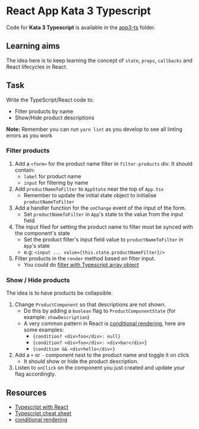# React App Kata 3 Typescript

Code for **Kata 3 Typescript** is available in the [app3-ts](app3-ts) folder.

## Learning aims

The idea here is to keep learning the concept of `state`, `props`, `callbacks` and React lifecycles in React.

## Task

Write the TypeScript/React code to:

* Filter products by name
* Show/Hide product descriptions

**Note:** Remember you can run `yarn lint` as you develop to see all linting errors as you work
### Filter products

1. Add a `<form>` for the product name filter in `filter-products` div. It should contain:
    * `label` for product name
    * `input` for filtering by name
1. Add `productNameToFilter` to `AppState` near the top of `App.tsx`
    * Remember to update the initial state object to initialise `productNameToFilter`
1. Add a handler function for the `onChange` event of the input of the form.
    * Set `productNameToFilter` in `App`'s state to the value from the input field
1. The input filed for setting the product name to filter must be synced with the component's state
    * Set the product filter's input field value to `productNameToFilter` in `App`'s state
    * e.g: `<input ... value={this.state.productNameFilter}/>`
1. Filter products in the `render` method based on filter input.
    * You could do [filter with Typescript array object](https://www.tutorialspoint.com/typescript/typescript_array_filter.htm)

### Show / Hide products

The idea is to have products be collapsible.

1. Change `ProductComponent` so that descriptions are not shown.
    * Do this by adding a `boolean` flag to `ProductComponentState` (for example: `showDescription`)
    * A very common pattern in React is [conditional rendering](https://facebook.github.io/react/docs/conditional-rendering.html), here are some examples:
        * `{condition? <div>foo</div>: null}`
        * `{condition? <div>foo</div>: <div>bar</div>}`
        * `{condition && <div>hello</div>}`
1. Add a `+` or `-` component next to the product name and toggle it on click
    * It should show or hide the product description.
1. Listen to `onClick` on the component you just created and update your flag accordingly.

## Resources

* [Typescript with React](https://mikebridge.github.io/articles/getting-started-typescript-react-2/)
* [Typescript cheat sheet](https://www.sitepen.com/blog/2013/12/31/typescript-cheat-sheet/)
* [conditional rendering](https://facebook.github.io/react/docs/conditional-rendering.html)